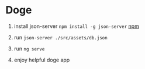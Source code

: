 # Doge

1. install json-server `npm install -g json-server`
[npm](https://www.npmjs.com/package/json-server)

2. run `json-server ./src/assets/db.json`

3. run `ng serve`

4. enjoy helpful doge app
